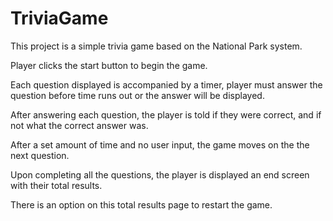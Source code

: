 # TriviaGame

This project is a simple trivia game based on the National Park system.

Player clicks the start button to begin the game.

Each question displayed is accompanied by a timer, player must answer the question before time runs out or the answer will be displayed.

After answering each question, the player is told if they were correct, and if not what the correct answer was.

After a set amount of time and no user input, the game moves on the the next question.

Upon completing all the questions, the player is displayed an end screen with their total results.

There is an option on this total results page to restart the game.
